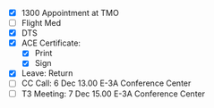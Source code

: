 - [X] 1300 Appointment at TMO
- [ ] Flight Med
- [X] DTS
- [X] ACE Certificate:
  - [X] Print
  - [X] Sign
- [X] Leave: Return
- [ ] CC Call: 6 Dec 13.00 E-3A Conference Center
- [ ] T3 Meeting: 7 Dec 15.00 E-3A Conference Center
